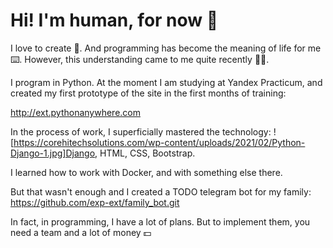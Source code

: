 # Hi! I'm human, for now 👻

I love to create 🤖. 
And programming has become the meaning of life for me ⌨️. 
However, this understanding came to me quite recently 🤷‍♂️.

I program in Python. At the moment I am studying at Yandex Practicum, and created my first prototype of the site in the first months of training:

http://ext.pythonanywhere.com

In the process of work, I superficially mastered the technology:
![https://corehitechsolutions.com/wp-content/uploads/2021/02/Python-Django-1.jpg]Django,
HTML,
CSS,
Bootstrap.

I learned how to work with Docker, and with something else there.

But that wasn't enough and I created a TODO telegram bot for my family:
https://github.com/exp-ext/family_bot.git

In fact, in programming, I have a lot of plans. But to implement them, you need a team and a lot of money 💵

